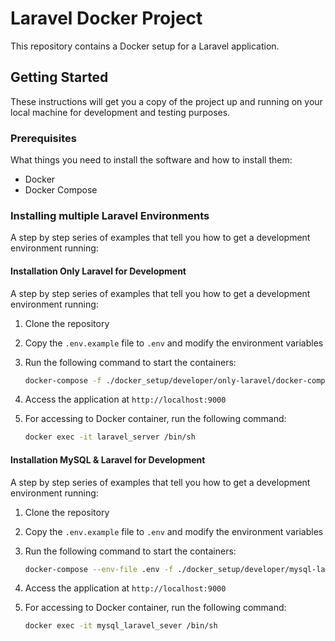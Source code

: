 # Laravel Docker Project

This repository contains a Docker setup for a Laravel application.

## Getting Started

These instructions will get you a copy of the project up and running on your local machine for development and testing purposes.

### Prerequisites

What things you need to install the software and how to install them:

- Docker
- Docker Compose

### Installing multiple Laravel Environments

A step by step series of examples that tell you how to get a development environment running:

#### Installation Only Laravel for Development

A step by step series of examples that tell you how to get a development environment running:

1. Clone the repository
2. Copy the `.env.example` file to `.env` and modify the environment variables
3. Run the following command to start the containers:

    ```bash
    docker-compose -f ./docker_setup/developer/only-laravel/docker-compose.yml up
    ```

4. Access the application at `http://localhost:9000`
5. For accessing to Docker container, run the following command:

    ```bash
    docker exec -it laravel_server /bin/sh
    ```

#### Installation MySQL & Laravel for Development

A step by step series of examples that tell you how to get a development environment running:

1. Clone the repository
2. Copy the `.env.example` file to `.env` and modify the environment variables
3. Run the following command to start the containers:

    ```bash
    docker-compose --env-file .env -f ./docker_setup/developer/mysql-laravel/docker-compose.yml up
    ```

4. Access the application at `http://localhost:9000`
5. For accessing to Docker container, run the following command:

    ```bash
    docker exec -it mysql_laravel_sever /bin/sh
    ```
